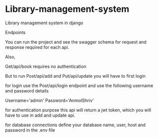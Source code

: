 # Library-management-system
Library management system in django

Endpoints

You can run the project and see the swagger schema for request and response required for each api.

Also,

Get/api/book requires no authentication

But to run Post/api/add and Put/api/update you will have to first login

for login use the Post/api/login endpoint and use the following username and password details

Username='admin'
Password='AnmolShriv'

for authentication purpose this api will return a jwt token, which you will have to use in add and update api.

for database connections define your database name, user, host and password in the .env file


